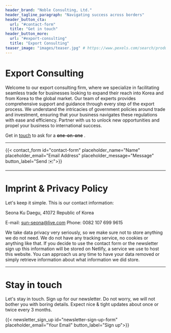 ```yaml
---
header_brand: "Noble Consulting, Ltd."
header_tagline_paragraph: "Navigating success across borders"
header_button_cta:
  url: "#contact-form"
  title: "Get in touch"
header_button_more:
  url: "#export-consulting"
  title: "Export Consulting"
teaser_image: "images/teaser.jpg" # https://www.pexels.com/search/product%20testing/
---
```


# Export Consulting

Welcome to our export consulting firm, where we specialize in facilitating seamless trade for businesses looking to expand their reach into Korea and from Korea to the global market. Our team of experts provides comprehensive support and guidance through every step of the export process. We understand the intricacies of government policies around trade and investment, ensuring that your business navigates these regulations with ease and efficiency. Partner with us to unlock new opportunities and propel your business to international success.

 Get in [touch](#contact-form) to ask for a **one-on-one** .

---

{{< contact_form id="contact-form" placeholder_name="Name" placeholder_email="Email Address" placeholder_message="Message" button_label="Send ✉️">}}

---

# Imprint & Privacy Policy

Let's keep it simple. This is our contact information:

Seona Ku
Daegu, 41072
Republic of Korea

E-mail: sun-seona@live.com
Phone: 0082 107 699 9615

We take data privacy very seriously, so we make sure not to store anything we do not need. We do not have any tracking service, no cookies or anything like that. If you decide to use the contact form or the newsletter sign up this information will be stored on Netlify, a service we use to host this website. You can approach us any time to have your data removed or simply retrieve information about what information we did store.

---

# Stay in touch

Let's stay in touch. Sign up for our newsletter. Do not worry, we will not bother you with boring details. Expect nice & tight updates about once or twice every 3 months.

{{< newsletter_sign_up id="newsletter-sign-up-form" placeholder_email="Your Email" button_label="Sign up">}}
